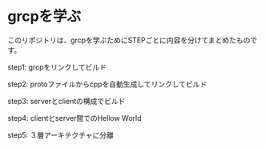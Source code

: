 # grcpを学ぶ
このリポジトリは、grcpを学ぶためにSTEPごとに内容を分けてまとめたものです。

step1:  grcpをリンクしてビルド

step2:  protoファイルからcppを自動生成してリンクしてビルド

step3:  serverとclientの構成でビルド

step4:	clientとserver間でのHellow World

step5:  ３層アーキテクチャに分離
